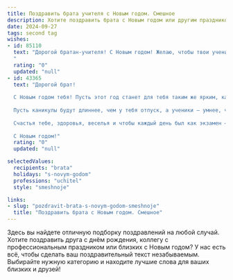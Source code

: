 ```yaml
---
title: Поздравить брата учителя с Новым годом. Смешное
description: Хотите поздравить брата с Новым годом или другим праздником? Наш ИИ создаст незабываемое поздравление, а вы обязательно выделитесь среди других.  
date: 2024-09-27
tags: second tag
wishes:
- id: 85110
  text: "Дорогой братан-учителя! С Новым годом! Желаю, чтобы твои ученики в новом году были настолько послушными, что даже домашние задания сами себя делали, а оценки сами прыгали в твою зачётку на пять с плюсом!  Пусть каникулы будут длинными, а звонки на уроках – редкими!  Пусть твоя методичка претворится в жизнь без лишних нервов, а отпуск пролетит как один счастливый день!  С Новым годом!
  "
  rating: "0"
  updated: "null"
- id: 43365
  text: "Дорогой брат!
  
  С Новым годом тебя! Пусть этот год станет для тебя таким же ярким, как баллы у твоих учеников после контрольной, и таким же весёлым, как их лица, когда ты рассказываешь свои любимые анекдоты! Желаю, чтобы каждый урок приносил радость, а домашние задания не вызывали слёз (ни твоих, ни учеников)!
  
  Пусть каникулы будут длиннее, чем у тебя отпуск, а ученики — умнее, чем ты был в их возрасте! Главное, не забудь, что у тебя есть волшебная палочка — это «пятёрка»! Используй её на полную катушку!
  
  Счастья тебе, здоровья, веселья и чтобы каждый день был как экзамен — полон сюрпризов, но с хорошими оценками!
  
  С Новым годом!"
  rating: "0"
  updated: "null"

selectedValues:
  recipients: "brata"
  holidays: "s-novym-godom"
  professions: "uchitel"
  style: "smeshnoje"

links:
- slug: "pozdravit-brata-s-novym-godom-smeshnoje"
  title: "Поздравить брата с Новым годом. Смешное"
---
```


Здесь вы найдете отличную подборку поздравлений на любой случай.
Хотите поздравить друга с днём рождения, коллегу с профессиональным праздником или близких с Новым годом? У нас есть всё, чтобы сделать ваш поздравительный текст незабываемым. Выбирайте нужную категорию и находите лучшие слова для ваших близких и друзей!
